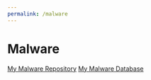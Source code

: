 ```yaml
---
permalink: /malware
---
```

# Malware
[My Malware Repository](https://github.com/LionNinjaPlays/Malware)
[My Malware Database](https://github.com/LionNinjaPlays/MalwareDatabase)
